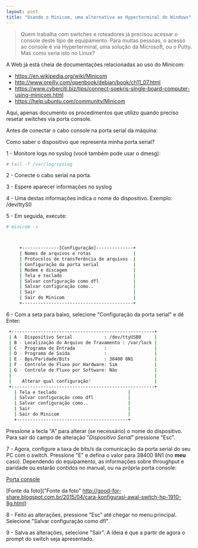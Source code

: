 ```yaml
---
layout: post
title: "Usando o Minicom, uma alternativa ao Hyperterminal do Windows"
---
```


> Quem trabalha com switches e roteadores já precisou acessar o console deste tipo de equipamento. Para muitas pessoas, o acesso ao console é via Hyperterminal, uma solução da Microsoft, ou o Putty. Mas como seria isto no Linux?

A Web já está cheia de documentações relacionadas ao uso do Minicom:

* https://en.wikipedia.org/wiki/Minicom
* http://www.oreilly.com/openbook/debian/book/ch11_07.html
* https://www.cyberciti.biz/tips/connect-soekris-single-board-computer-using-minicom.html
* https://help.ubuntu.com/community/Minicom

Aqui, apenas documento os procedimentos que utilizo quando preciso resetar switches via porta console.

Antes de conectar o cabo console na porta serial da máquina:

Como saber o dispositivo que representa minha porta serial?

1 - Monitore logs no syslog (você também pode usar o dmesg):

```bash
# tail -f /var/log/syslog
```
2 - Conecte o cabo serial na porta.

3 - Espere aparecer informações no syslog

4 - Uma destas informações indica o nome do dispositivo. Exemplo: /dev/ttyS0

5 - Em seguida, execute:

```bash
# minicom -s



     +--------------[Configuração]--------------+                     
     | Nomes de arquivos e rotas                |                     
     | Protocolos de transferência de arquivos  |                     
     | Configuração da porta serial             |                     
     | Modem e discagem                         |                     
     | Tela e teclado                           |
     | Salvar configuração como dfl             |
     | Salvar configuração como..               |
     | Sair                                     |
     | Sair do Minicom                          |
     +------------------------------------------+
```

6 - Com a seta para baixo, selecione "Configuração da porta serial" e dê Enter:

```bash
 +------------------------------------------------------+
 | A - Dispositivo Serial            : /dev/ttyUSB0     |
 | B - Localização do Arquivo de Travamento : /var/lock |
 | C - Programa de Entrada           :                  |
 | D - Programa de Saída             :                  |
 | E - Bps/Paridade/Bits             : 38400 8N1        |
 | F - Controle de Fluxo por Hardware: Sim              |
 | G - Controle de Fluxo por Software: Não              |
 |                                                      |
 |    Alterar qual configuração?                        |
 +------------------------------------------------------+
   | Tela e teclado                           |
   | Salvar configuração como dfl             |
   | Salvar configuração como..               |
   | Sair                                     |
   | Sair do Minicom                          |
   +------------------------------------------+
```

Pressione a tecla "A" para alterar (se necessário) o nome do dispositivo. 
Para sair do campo de alteração "*Dispositivo Serial*" pressione "Esc".

7 - Agora, configure a taxa de bits/s da comunicação da porta serial do seu PC com o switch.
Pressione "E" e defina o valor para 38400 8N1 (no **meu** caso). Dependendo do equipamento, as informações sobre throughput e paridade ou estarão contidos no manual, ou na própria porta console:

[Porta console](http://4.bp.blogspot.com/-dtqsPYbSO2g/VST9lXK_F9I/AAAAAAAABAE/bqyecWNuMps/s1600/C360_2015-04-08-14-06-12-680.jpg)

[Fonte da foto]("Fonte da foto" http://good-for-share.blogspot.com.br/2015/04/cara-konfigurasi-awal-switch-hp-1910-8g.html)

8 - Feito as alterações, pressione "Esc" até chegar no menu principal.
Selecione "Salvar configuração como dfl".

9 - Salva as alterações, selecione "Sair".
A ideia é que a partir de agora o prompt do switch seja apresentado.

